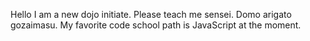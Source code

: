 Hello I am a new dojo initiate. Please teach me sensei. Domo arigato gozaimasu.
My favorite code school path is JavaScript at the moment.
